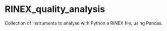 # RINEX_quality_analysis
Collection of instruments to analyse with Python a RINEX file, using Pandas.

